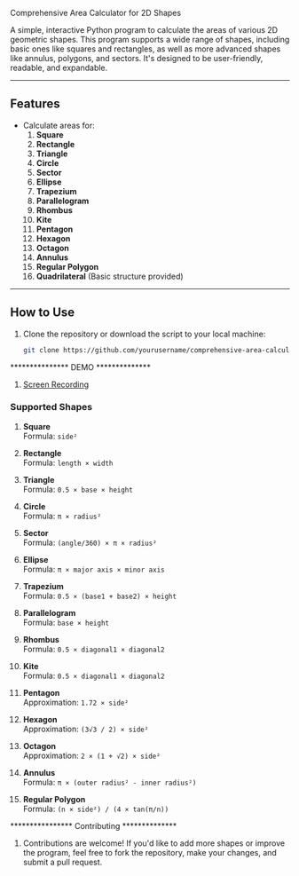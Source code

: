  Comprehensive Area Calculator for 2D Shapes

A simple, interactive Python program to calculate the areas of various 2D geometric shapes. This program supports a wide range of shapes, including basic ones like squares and rectangles, as well as more advanced shapes like annulus, polygons, and sectors. It's designed to be user-friendly, readable, and expandable.

---

## **Features**
- Calculate areas for:
  1. **Square**
  2. **Rectangle**
  3. **Triangle**
  4. **Circle**
  5. **Sector**
  6. **Ellipse**
  7. **Trapezium**
  8. **Parallelogram**
  9. **Rhombus**
  10. **Kite**
  11. **Pentagon**
  12. **Hexagon**
  13. **Octagon**
  14. **Annulus**
  15. **Regular Polygon**
  16. **Quadrilateral** (Basic structure provided)

---

## **How to Use**
1. Clone the repository or download the script to your local machine:
   ```bash
   git clone https://github.com/yourusername/comprehensive-area-calculator.git

***************  DEMO **************
1) [Screen Recording](Recording%202025-01-28%20000115.mp4)


### Supported Shapes

1. **Square**  
   Formula: `side²`

2. **Rectangle**  
   Formula: `length × width`

3. **Triangle**  
   Formula: `0.5 × base × height`

4. **Circle**  
   Formula: `π × radius²`

5. **Sector**  
   Formula: `(angle/360) × π × radius²`

6. **Ellipse**  
   Formula: `π × major axis × minor axis`

7. **Trapezium**  
   Formula: `0.5 × (base1 + base2) × height`

8. **Parallelogram**  
   Formula: `base × height`

9. **Rhombus**  
   Formula: `0.5 × diagonal1 × diagonal2`

10. **Kite**  
    Formula: `0.5 × diagonal1 × diagonal2`

11. **Pentagon**  
    Approximation: `1.72 × side²`

12. **Hexagon**  
    Approximation: `(3√3 / 2) × side²`

13. **Octagon**  
    Approximation: `2 × (1 + √2) × side²`

14. **Annulus**  
    Formula: `π × (outer radius² - inner radius²)`

15. **Regular Polygon**  
    Formula: `(n × side²) / (4 × tan(π/n))`




**************** Contributing **************
1) Contributions are welcome! If you'd like to add more shapes or improve the program, 
feel free to fork the repository, make your changes, and submit a pull request.
